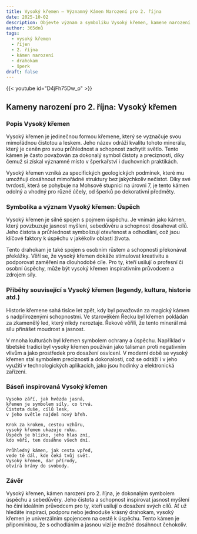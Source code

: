 ```yaml
---
title: Vysoký křemen – Významný Kámen Narození pro 2. října
date: 2025-10-02
description: Objevte význam a symboliku Vysoký křemen, kamene narození pro 2. října, který symbolizuje Úspěch. Přečtěte si legendy a inspirující příběhy.
author: 365dnů
tags:
  - vysoký křemen
  - říjen
  - 2. října
  - kámen narození
  - drahokam
  - šperk
draft: false
---
```


{{< youtube id="D4jFh75Dw_o" >}}

## Kameny narození pro 2. října: Vysoký křemen

### Popis Vysoký křemen

Vysoký křemen je jedinečnou formou křemene, který se vyznačuje svou mimořádnou čistotou a leskem. Jeho název odráží kvalitu tohoto minerálu, který je ceněn pro svou průhlednost a schopnost zachytit světlo. Tento kámen je často považován za dokonalý symbol čistoty a preciznosti, díky čemuž si získal významné místo v šperkařství i duchovních praktikách.

Vysoký křemen vzniká za specifických geologických podmínek, které mu umožňují dosáhnout mimořádné struktury bez jakýchkoliv nečistot. Díky své tvrdosti, která se pohybuje na Mohsově stupnici na úrovni 7, je tento kámen odolný a vhodný pro různé účely, od šperků po dekorativní předměty.

### Symbolika a význam Vysoký křemen: Úspěch

Vysoký křemen je silně spojen s pojmem úspěchu. Je vnímán jako kámen, který povzbuzuje jasnost myšlení, sebedůvěru a schopnost dosahovat cílů. Jeho čistota a průhlednost symbolizují otevřenost a odhodlání, což jsou klíčové faktory k úspěchu v jakékoliv oblasti života.

Tento drahokam je také spojen s osobním růstem a schopností překonávat překážky. Věří se, že vysoký křemen dokáže stimulovat kreativitu a podporovat zaměření na dlouhodobé cíle. Pro ty, kteří usilují o profesní či osobní úspěchy, může být vysoký křemen inspirativním průvodcem a zdrojem síly.

### Příběhy související s Vysoký křemen (legendy, kultura, historie atd.)

Historie křemene sahá tisíce let zpět, kdy byl považován za magický kámen s nadpřirozenými schopnostmi. Ve starověkém Řecku byl křemen pokládán za zkamenělý led, který nikdy neroztaje. Řekové věřili, že tento minerál má sílu přinášet moudrost a jasnost.

V mnoha kulturách byl křemen symbolem ochrany a úspěchu. Například v tibetské tradici byl vysoký křemen používán jako talisman proti negativním vlivům a jako prostředek pro dosažení osvícení. V moderní době se vysoký křemen stal symbolem preciznosti a dokonalosti, což se odráží i v jeho využití v technologických aplikacích, jako jsou hodinky a elektronická zařízení.

### Báseň inspirovaná Vysoký křemen

```
Vysoko září, jak hvězda jasná,  
křemen je symbolem síly, co trvá.  
Čistota duše, cílů lesk,  
v jeho světle najdeš nový břeh.

Krok za krokem, cestou vzhůru,  
vysoký křemen ukazuje ruku.  
Úspěch je blízko, jeho hlas zní,  
kdo věří, ten dosáhne všech dní.

Průhledný kámen, jak cesta vpřed,  
vede tě dál, kde čeká tvůj svět.  
Vysoký křemen, dar přírody,  
otvírá brány do svobody.
```

### Závěr

Vysoký křemen, kámen narození pro 2. října, je dokonalým symbolem úspěchu a sebedůvěry. Jeho čistota a schopnost inspirovat jasnost myšlení ho činí ideálním průvodcem pro ty, kteří usilují o dosažení svých cílů. Ať už hledáte inspiraci, podporu nebo jednoduše krásný drahokam, vysoký křemen je univerzálním spojencem na cestě k úspěchu. Tento kámen je připomínkou, že s odhodláním a jasnou vizí je možné dosáhnout čehokoliv.